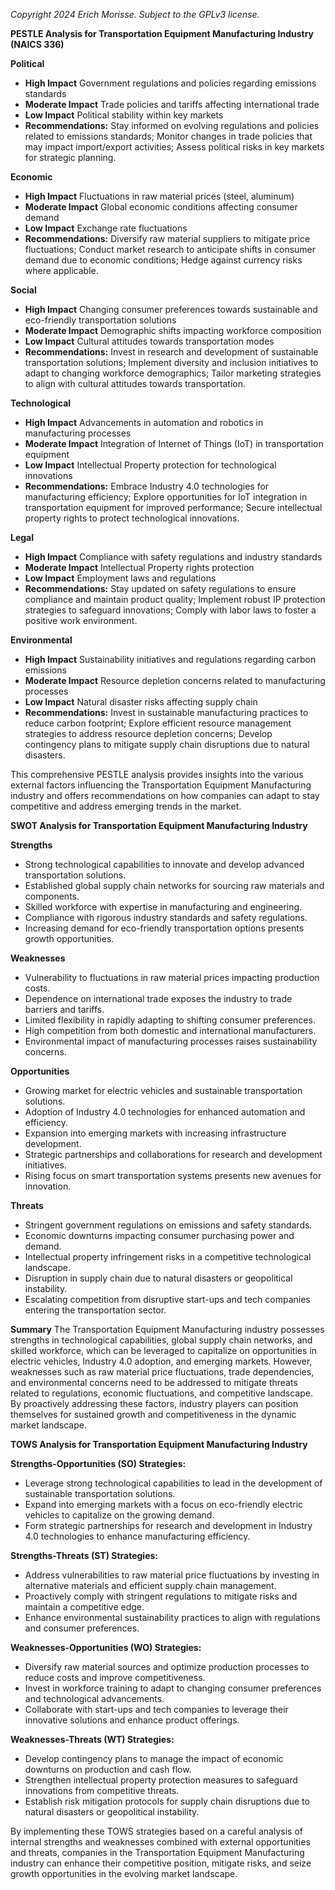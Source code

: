 *Copyright 2024 Erich Morisse.  Subject to the GPLv3 license.*


**PESTLE Analysis for Transportation Equipment Manufacturing Industry (NAICS 336)**

**Political**
- **High Impact** Government regulations and policies regarding emissions standards
- **Moderate Impact** Trade policies and tariffs affecting international trade
- **Low Impact** Political stability within key markets
- **Recommendations:** Stay informed on evolving regulations and policies related to emissions standards; Monitor changes in trade policies that may impact import/export activities; Assess political risks in key markets for strategic planning.

**Economic**
- **High Impact** Fluctuations in raw material prices (steel, aluminum)
- **Moderate Impact** Global economic conditions affecting consumer demand
- **Low Impact** Exchange rate fluctuations
- **Recommendations:** Diversify raw material suppliers to mitigate price fluctuations; Conduct market research to anticipate shifts in consumer demand due to economic conditions; Hedge against currency risks where applicable.

**Social**
- **High Impact** Changing consumer preferences towards sustainable and eco-friendly transportation solutions
- **Moderate Impact** Demographic shifts impacting workforce composition
- **Low Impact** Cultural attitudes towards transportation modes
- **Recommendations:** Invest in research and development of sustainable transportation solutions; Implement diversity and inclusion initiatives to adapt to changing workforce demographics; Tailor marketing strategies to align with cultural attitudes towards transportation.

**Technological**
- **High Impact** Advancements in automation and robotics in manufacturing processes
- **Moderate Impact** Integration of Internet of Things (IoT) in transportation equipment
- **Low Impact** Intellectual Property protection for technological innovations
- **Recommendations:** Embrace Industry 4.0 technologies for manufacturing efficiency; Explore opportunities for IoT integration in transportation equipment for improved performance; Secure intellectual property rights to protect technological innovations.

**Legal**
- **High Impact** Compliance with safety regulations and industry standards
- **Moderate Impact** Intellectual Property rights protection
- **Low Impact** Employment laws and regulations
- **Recommendations:** Stay updated on safety regulations to ensure compliance and maintain product quality; Implement robust IP protection strategies to safeguard innovations; Comply with labor laws to foster a positive work environment.

**Environmental**
- **High Impact** Sustainability initiatives and regulations regarding carbon emissions
- **Moderate Impact** Resource depletion concerns related to manufacturing processes
- **Low Impact** Natural disaster risks affecting supply chain
- **Recommendations:** Invest in sustainable manufacturing practices to reduce carbon footprint; Explore efficient resource management strategies to address resource depletion concerns; Develop contingency plans to mitigate supply chain disruptions due to natural disasters.

This comprehensive PESTLE analysis provides insights into the various external factors influencing the Transportation Equipment Manufacturing industry and offers recommendations on how companies can adapt to stay competitive and address emerging trends in the market.

**SWOT Analysis for Transportation Equipment Manufacturing Industry**

**Strengths**
- Strong technological capabilities to innovate and develop advanced transportation solutions.
- Established global supply chain networks for sourcing raw materials and components.
- Skilled workforce with expertise in manufacturing and engineering.
- Compliance with rigorous industry standards and safety regulations.
- Increasing demand for eco-friendly transportation options presents growth opportunities.

**Weaknesses**
- Vulnerability to fluctuations in raw material prices impacting production costs.
- Dependence on international trade exposes the industry to trade barriers and tariffs.
- Limited flexibility in rapidly adapting to shifting consumer preferences.
- High competition from both domestic and international manufacturers.
- Environmental impact of manufacturing processes raises sustainability concerns.

**Opportunities**
- Growing market for electric vehicles and sustainable transportation solutions.
- Adoption of Industry 4.0 technologies for enhanced automation and efficiency.
- Expansion into emerging markets with increasing infrastructure development.
- Strategic partnerships and collaborations for research and development initiatives.
- Rising focus on smart transportation systems presents new avenues for innovation.

**Threats**
- Stringent government regulations on emissions and safety standards.
- Economic downturns impacting consumer purchasing power and demand.
- Intellectual property infringement risks in a competitive technological landscape.
- Disruption in supply chain due to natural disasters or geopolitical instability.
- Escalating competition from disruptive start-ups and tech companies entering the transportation sector.

**Summary**
The Transportation Equipment Manufacturing industry possesses strengths in technological capabilities, global supply chain networks, and skilled workforce, which can be leveraged to capitalize on opportunities in electric vehicles, Industry 4.0 adoption, and emerging markets. However, weaknesses such as raw material price fluctuations, trade dependencies, and environmental concerns need to be addressed to mitigate threats related to regulations, economic fluctuations, and competitive landscape. By proactively addressing these factors, industry players can position themselves for sustained growth and competitiveness in the dynamic market landscape.

**TOWS Analysis for Transportation Equipment Manufacturing Industry**

**Strengths-Opportunities (SO) Strategies:**
- Leverage strong technological capabilities to lead in the development of sustainable transportation solutions.
- Expand into emerging markets with a focus on eco-friendly electric vehicles to capitalize on the growing demand.
- Form strategic partnerships for research and development in Industry 4.0 technologies to enhance manufacturing efficiency.

**Strengths-Threats (ST) Strategies:**
- Address vulnerabilities to raw material price fluctuations by investing in alternative materials and efficient supply chain management.
- Proactively comply with stringent regulations to mitigate risks and maintain a competitive edge.
- Enhance environmental sustainability practices to align with regulations and consumer preferences.

**Weaknesses-Opportunities (WO) Strategies:**
- Diversify raw material sources and optimize production processes to reduce costs and improve competitiveness.
- Invest in workforce training to adapt to changing consumer preferences and technological advancements.
- Collaborate with start-ups and tech companies to leverage their innovative solutions and enhance product offerings.

**Weaknesses-Threats (WT) Strategies:**
- Develop contingency plans to manage the impact of economic downturns on production and cash flow.
- Strengthen intellectual property protection measures to safeguard innovations from competitive threats.
- Establish risk mitigation protocols for supply chain disruptions due to natural disasters or geopolitical instability.

By implementing these TOWS strategies based on a careful analysis of internal strengths and weaknesses combined with external opportunities and threats, companies in the Transportation Equipment Manufacturing industry can enhance their competitive position, mitigate risks, and seize growth opportunities in the evolving market landscape.

